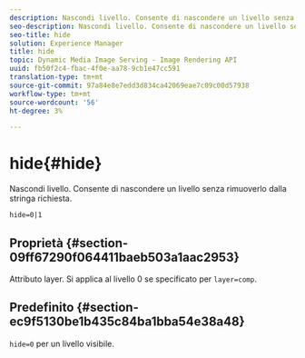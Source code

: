 ```yaml
---
description: Nascondi livello. Consente di nascondere un livello senza rimuoverlo dalla stringa richiesta.
seo-description: Nascondi livello. Consente di nascondere un livello senza rimuoverlo dalla stringa richiesta.
seo-title: hide
solution: Experience Manager
title: hide
topic: Dynamic Media Image Serving - Image Rendering API
uuid: fb50f2c4-fbac-4f0e-aa78-9cb1e47cc591
translation-type: tm+mt
source-git-commit: 97a84e8e7edd3d834ca42069eae7c09c00d57938
workflow-type: tm+mt
source-wordcount: '56'
ht-degree: 3%

---
```



# hide{#hide}

Nascondi livello. Consente di nascondere un livello senza rimuoverlo dalla stringa richiesta.

`hide=0|1`

## Proprietà {#section-09ff67290f064411baeb503a1aac2953}

Attributo layer. Si applica al livello 0 se specificato per `layer=comp`.

## Predefinito {#section-ec9f5130be1b435c84ba1bba54e38a48}

`hide=0` per un livello visibile.
